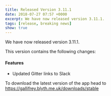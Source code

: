 ```yaml
---
title: Released Version 3.11.1
date: 2018-07-27 07:57 +0000
excerpt: We have now released version 3.11.1.
tags: [release, breaking news]
show: true
---
```


We have now released version 3.11.1.

This version contains the following changes:

#### Features

* Updated Gitter links to Slack


To download the latest version of the app head to <https://gallifrey.blyth.me.uk/downloads/stable>
